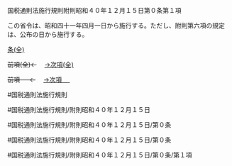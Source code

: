 国税通則法施行規則附則昭和４０年１２月１５日第０条第１項

この省令は、昭和四十一年四月一日から施行する。ただし、附則第六項の規定は、公布の日から施行する。

[条(全)](国税通則法施行規則附則昭和４０年１２月１５日第０条_.md)

~~前項(全)←~~　  [→次項(全)](国税通則法施行規則附則昭和４０年１２月１５日第０条第２項_.md)

~~前項 　 ←~~　  [→次項 　 ](国税通則法施行規則附則昭和４０年１２月１５日第０条第２項.md)



#国税通則法施行規則

#国税通則法施行規則/附則昭和４０年１２月１５日

#国税通則法施行規則/附則昭和４０年１２月１５日/第０条

#国税通則法施行規則/附則昭和４０年１２月１５日/第０条

#国税通則法施行規則/附則昭和４０年１２月１５日/第０条/第１項

